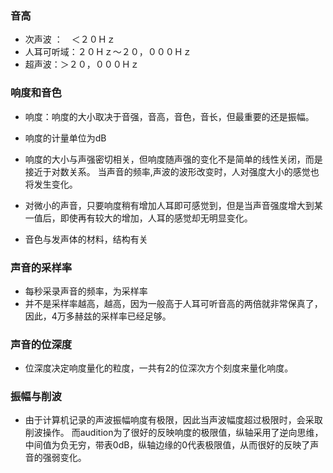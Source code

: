 ### 音高 ###

- 次声波 ：　＜２０Ｈｚ
- 人耳可听域：２０Ｈｚ～２０，０００Ｈｚ
- 超声波：＞２０，０００Ｈｚ

### 响度和音色 ###

- 响度：响度的大小取决于音强，音高，音色，音长，但最重要的还是振幅。
- 响度的计量单位为dB
- 响度的大小与声强密切相关，但响度随声强的变化不是简单的线性关闭，而是接近于对数关系。 当声音的频率,声波的波形改变时，人对强度大小的感觉也将发生变化。
- 对微小的声音，只要响度稍有增加人耳即可感觉到，但是当声音强度增大到某一值后，即使再有较大的增加，人耳的感觉却无明显变化。


- 音色与发声体的材料，结构有关

### 声音的采样率 ###

- 每秒采录声音的频率，为采样率
- 并不是采样率越高，越高，因为一般高于人耳可听音高的两倍就非常保真了，因此，4万多赫兹的采样率已经足够。


### 声音的位深度 ###

- 位深度决定响度量化的粒度，一共有2的位深次方个刻度来量化响度。

### 振幅与削波 ###

- 由于计算机记录的声波振幅响度有极限，因此当声波幅度超过极限时，会采取削波操作。 而audition为了很好的反映响度的极限值，纵轴采用了逆向思维，中间值为负无穷，带表0dB，纵轴边缘的0代表极限值，从而很好的反映了声音的强弱变化。


